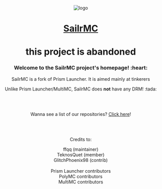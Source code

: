 <p align=center><img src="https://sailrmc.github.io/assets/sailrmc.svg" alt="logo"></p>
<h1 align=center><a href="https://sailrmc.github.io">SailrMC</a></h1>

<h1 align=center>this project is abandoned</h1>
<h3 align=center>Welcome to the SailrMC project's homepage! :heart:</h3>
<p align=center>SailrMC is a fork of Prism Launcher. It is aimed mainly at tinkerers</p>
<p align=center>Unlike Prism Launcher/MultiMC, SailrMC does <b>not</b> have any DRM! :tada:</p>
<br>


<br />
<p align=center>Wanna see a list of our repositories? <a href="https://github.com/orgs/SailrMC/repositories">Click here</a>!</p>
<br>
<br />
<p align=center>Credits to:</p>
<p align=center>ffqq (maintainer)
<br>TeknosQuet (member)
<br>GlitchPhoenix98 (contrib)
<br>
<br>Prism Launcher contributors
<br>PolyMC contributors
<br>MultiMC contributors</p>

